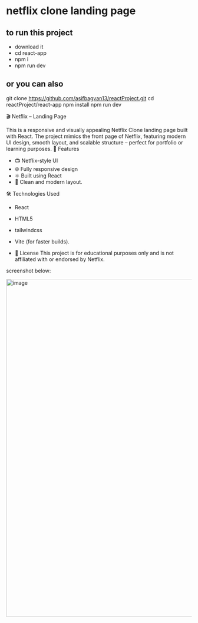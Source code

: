 # netflix clone landing page
## to run this project
- download it
- cd react-app
- npm i
- npm run dev
## or you can also
git clone https://github.com/asifbagvan13/reactProject.git
cd reactProject/react-app
npm install
npm run dev

🎬 Netflix – Landing Page

This is a responsive and visually appealing Netflix Clone landing page built with React. The project mimics the front page of Netflix, featuring modern UI design, smooth layout, and scalable structure – perfect for portfolio or learning purposes.
🚀 Features
- 📺 Netflix-style UI
- 🌐 Fully responsive design
- ⚛️ Built using React
- 🎨 Clean and modern layout.

🛠️ Technologies Used
- React
- HTML5
- tailwindcss
- Vite (for faster builds).


- 📜 License
This project is for educational purposes only and is not affiliated with or endorsed by Netflix.

screenshot below:

<img width="1919" height="917" alt="image" src="https://github.com/user-attachments/assets/8ad315c8-2ea3-480b-83b4-b7265b231cc7" />
